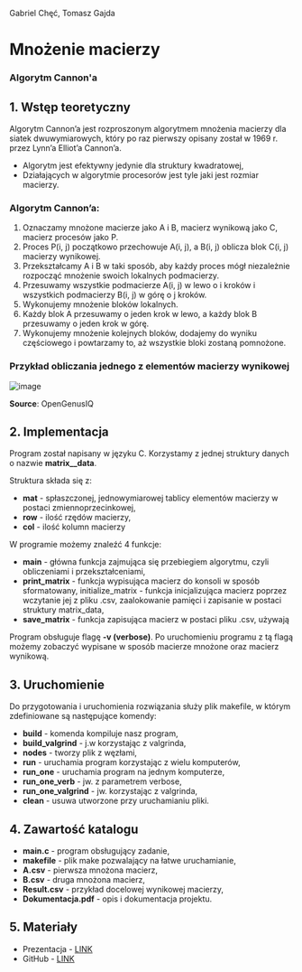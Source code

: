 Gabriel Chęć, Tomasz Gajda
# Mnożenie macierzy
### Algorytm Cannon'a 

## 1. Wstęp teoretyczny
Algorytm Cannon’a jest rozproszonym algorytmem mnożenia macierzy dla siatek dwuwymiarowych, który po raz pierwszy opisany został w 1969 r. przez Lynn’a Elliot’a Cannon’a.

- Algorytm jest efektywny jedynie dla struktury kwadratowej,
- Działających w algorytmie procesorów jest tyle jaki jest rozmiar macierzy.

### Algorytm Cannon’a:

1. Oznaczamy mnożone macierze jako A i B, macierz wynikową jako C, macierz procesów jako P.
2. Proces P(i, j) początkowo przechowuje A(i, j), a B(i, j) oblicza blok C(i, j) macierzy wynikowej.
3. Przekształcamy A i B w taki sposób, aby każdy proces mógł niezależnie rozpocząć mnożenie swoich lokalnych podmacierzy. 
4. Przesuwamy wszystkie podmacierze A(i, j) w lewo o i kroków i wszystkich podmacierzy B(i, j) w górę o j kroków.
5. Wykonujemy mnożenie bloków lokalnych.
6. Każdy blok A przesuwamy o jeden krok w lewo, a każdy blok B przesuwamy o jeden krok w górę.
7. Wykonujemy mnożenie kolejnych bloków, dodajemy do wyniku częściowego i powtarzamy to, aż wszystkie bloki zostaną pomnożone.

### Przykład obliczania jednego z elementów macierzy wynikowej
![image](https://user-images.githubusercontent.com/31045802/167599690-94ac586a-1236-48fc-bd21-576b1f1d1a93.png)


**Source**: OpenGenusIQ

## 2. Implementacja
Program został napisany w języku C. 
Korzystamy z jednej struktury danych o nazwie **matrix__data**. 


Struktura składa się z:
- **mat** - spłaszczonej, jednowymiarowej tablicy elementów macierzy w postaci zmiennoprzecinkowej,
- **row** - ilość rzędów macierzy,
- **col** - ilość kolumn macierzy


W programie możemy znaleźć 4 funkcje:
- **main** - główna funkcja zajmująca się przebiegiem algorytmu, czyli obliczeniami i przekształceniami,
- **print_matrix** - funkcja wypisująca macierz do konsoli w sposób sformatowany,
initialize_matrix - funkcja inicjalizująca macierz poprzez wczytanie jej z pliku .csv, zaalokowanie pamięci i zapisanie w postaci struktury matrix_data,
- **save_matrix** - funkcja zapisująca macierz w postaci pliku .csv, używają

Program obsługuje flagę **-v (verbose)**. Po uruchomieniu programu z tą flagą możemy zobaczyć wypisane w sposób macierze mnożone oraz macierz wynikową.

## 3. Uruchomienie
Do przygotowania i uruchomienia rozwiązania służy plik makefile, w którym zdefiniowane są następujące komendy:

- **build** - komenda kompiluje nasz program,
- **build_valgrind** - j.w korzystając z valgrinda,
- **nodes** - tworzy plik z węzłami,
- **run** - uruchamia program korzystając z wielu komputerów,
- **run_one** - uruchamia program na jednym komputerze,
- **run_one_verb** - jw. z parametrem verbose,
- **run_one_valgrind** - jw. korzystając z valgrinda,
- **clean** - usuwa utworzone przy uruchamianiu pliki.


## 4. Zawartość katalogu
- **main.c** - program obsługujący zadanie,
- **makefile** - plik make pozwalający na łatwe uruchamianie,  
- **A.csv** - pierwsza mnożona macierz,
- **B.csv** - druga mnożona macierz,
- **Result.csv** - przykład docelowej wynikowej macierzy,
- **Dokumentacja.pdf** - opis i dokumentacja projektu.

## 5. Materiały
- Prezentacja - [LINK](https://docs.google.com/presentation/d/129EjYHKPv4mQ-8vRnLUJHJYR8Tuz7tanogXzLdMU2go/edit#slide=id.g11bb28a1450_2_64)
- GitHub - [LINK](https://github.com/nerooc/mpi-cannon-algorithm)
